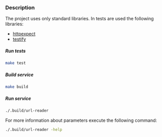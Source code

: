 ### Description
The project uses only standard libraries.
In tests are used the following libraries: 
- [httpexpect](github.com/gavv/httpexpect)
- [testify](github.com/stretchr/testify)
##### Run tests

```bash
make test
```

##### Build service
```bash
make build
```

##### Run service
```bash
./.build/url-reader
```
For more information about parameters execute the following command:
```bash
./.build/url-reader -help
```

